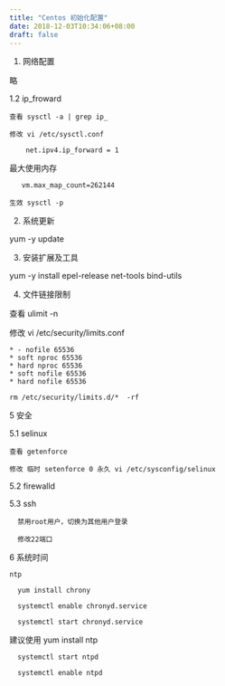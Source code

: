 ```yaml
---
title: "Centos 初始化配置"
date: 2018-12-03T10:34:06+08:00
draft: false
---
```


1. 网络配置 

 略

 1.2 ip_froward  

    查看 sysctl -a | grep ip_

    修改 vi /etc/sysctl.conf   
```
    net.ipv4.ip_forward = 1
```
   最大使用内存
```
   vm.max_map_count=262144
```
    生效 sysctl -p

2. 系统更新

yum -y update

3. 安装扩展及工具

yum -y install epel-release net-tools bind-utils

4. 文件链接限制

查看 ulimit -n

修改 vi /etc/security/limits.conf

```
* - nofile 65536
* soft nproc 65536
* hard nproc 65536
* soft nofile 65536
* hard nofile 65536
```
```
rm /etc/security/limits.d/*  -rf
```
5 安全

   5.1 selinux

    查看 getenforce

    修改 临时 setenforce 0 永久 vi /etc/sysconfig/selinux

  5.2 firewalld

  5.3 ssh 

      禁用root用户，切换为其他用户登录

      修改22端口

6 系统时间

    ntp
```
  yum install chrony

  systemctl enable chronyd.service

  systemctl start chronyd.service

``` 

建议使用 yum install ntp
```
  systemctl start ntpd

  systemctl enable ntpd
```
